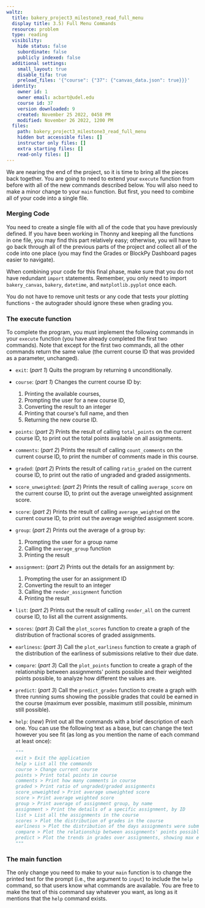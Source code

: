 ```yaml
---
waltz:
  title: bakery_project3_milestone3_read_full_menu
  display title: 3.5) Full Menu Commands
  resource: problem
  type: reading
  visibility:
    hide status: false
    subordinate: false
    publicly indexed: false
  additional settings:
    small_layout: true
    disable_tifa: true
    preload_files: '{"course": {"37": {"canvas_data.json": true}}}'
  identity:
    owner id: 1
    owner email: acbart@udel.edu
    course id: 37
    version downloaded: 9
    created: November 25 2022, 0458 PM
    modified: November 26 2022, 1200 PM
  files:
    path: bakery_project3_milestone3_read_full_menu
    hidden but accessible files: []
    instructor only files: []
    extra starting files: []
    read-only files: []
---
```

We are nearing the end of the project, so it is time to bring all the pieces back together. You are going to need to extend your `execute` function from before with all of the new commands described below. You will also need to make a minor change to your `main` function. But first, you need to combine all of your code into a single file.

### Merging Code

You need to create a single file with all of the code that you have previously defined. If you have been working in Thonny and keeping all the functions in one file, you may find this part relatively easy; otherwise, you will have to go back through all of the previous parts of the project and collect all of the code into one place (you may find the Grades or BlockPy Dashboard pages easier to navigate).

When combining your code for this final phase, make sure that you do not have redundant `import` statements. Remember, you only need to import `bakery_canvas`, `bakery`, `datetime`, and `matplotlib.pyplot` once each.

You do not have to remove unit tests or any code that tests your plotting functions - the autograder should ignore these when grading you.

### The execute function

To complete the program, you must implement the following commands in your `execute` function (you have already completed the first two commands). Note that except for the first two commands, all the other commands return the same value (the current course ID that was provided as a parameter, unchanged).

* `exit`: (*part 1*) Quits the program by returning `0` unconditionally.
* `course`: (*part 1*) Changes the current course ID by:
    1. Printing the available courses,
    2. Prompting the user for a new course ID,
    3. Converting the result to an integer
    4. Printing that course's full name, and then
    5. Returning the new course ID.
* `points`: (*part 2*) Prints the result of calling `total_points` on the current course ID, to print out the total points available on all assignments.
* `comments`: (*part 2*) Prints the result of calling `count_comments` on the current course ID, to print the number of comments made in this course.
* `graded`: (*part 2*) Prints the result of calling `ratio_graded` on the current course ID, to print out the ratio of ungraded and graded assignments.
* `score_unweighted`: (*part 2*) Prints the result of calling `average_score` on the current course ID, to print out the average unweighted assignment score.
* `score`: (*part 2*) Prints the result of calling `average_weighted` on the current course ID, to print out the average weighted assignment score.
* `group`: (*part 2*) Prints out the average of a group by:
    1. Prompting the user for a group name
    2. Calling the `average_group` function
    3. Printing the result
* `assignment`: (*part 2*) Prints out the details for an assignment by:
    1. Prompting the user for an assignment ID
    2. Converting the result to an integer
    3. Calling the `render_assignment` function
    4. Printing the result
* `list`: (*part 2*) Prints out the result of calling `render_all` on the current course ID, to list all the current assignments.
* `scores`: (*part 3*) Call the `plot_scores` function to create a graph of the distribution of fractional scores of graded assignments.
* `earliness`: (*part 3*) Call the `plot_earliness` function to create a graph of the distribution of the earliness of submissions relative to their due date.
* `compare`: (*part 3*) Call the `plot_points` function to create a graph of the relationship between assignments' points possible and their weighted points possible, to analyze how different the values are.
* `predict`: (*part 3*) Call the `predict_grades` function to create a graph with three running sums showing the possible grades that could be earned in the course (maximum ever possible, maximum still possible, minimum still possible).
* `help`: (*new*) Print out all the commands with a brief description of each one. You can use the following text as a base, but can change the text however you see fit (as long as you mention the name of each command at least once):

    ```python
    """
    exit > Exit the application
    help > List all the commands
    course > Change current course
    points > Print total points in course
    comments > Print how many comments in course
    graded > Print ratio of ungraded/graded assignments
    score_unweighted > Print average unweighted score
    score > Print average weighted score
    group > Print average of assignment group, by name
    assignment > Print the details of a specific assignment, by ID
    list > List all the assignments in the course
    scores > Plot the distribution of grades in the course
    earliness > Plot the distribution of the days assignments were submitted early
    compare > Plot the relationship between assignments' points possible and their weighted points possible
    predict > Plot the trends in grades over assignments, showing max ever possible, max still possible, and minimum still possible
    """
    ```

### The main function

The only change you need to make to your `main` function is to change the printed text for the prompt (i.e., the argument to `input`) to include the `help` command, so that users know what commands are available. You are free to make the text of this command say whatever you want, as long as it mentions that the `help` command exists.